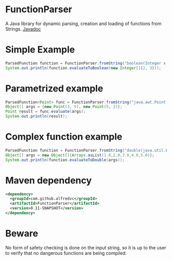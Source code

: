 # FunctionParser
A Java library for dynamic parsing, creation and loading of functions from Strings.
[Javadoc](http://alfredvc.github.io/FunctionParser/)

# Simple Example
```java
ParsedFunction function = FunctionParser.fromString("boolean(Integer x,y)-> x > y");
System.out.println(function.evaluateToBoolean(new Integer[]{2, 3}));
```

# Parametrized example
```java
ParsedFunction<Point> func = FunctionParser.fromString("java.awt.Point(java.awt.Point a,b)->return new java.awt.Point(a.x + b.x,a.y + b.y);");
Object[] args = {new Point(3, 5), new Point(5, 2)};
Point result = func.evaluate(args);
System.out.println(result);
```

# Complex function example
```java
ParsedFunction function = FunctionParser.fromString("double(java.util.List l)->double tot = 0; for(java.util.Iterator iterator = ((java.util.List) l).iterator(); iterator.hasNext(); ){ Object o = iterator.next(); tot+=((Double)o).doubleValue();} return tot;");
Object[] args = new Object[]{Arrays.asList(1.0,2.0,3.0,4.0,5.0)};
System.out.println(function.evaluateToDouble(args));
```

# Maven dependency
```xml
<dependency>
  <groupId>com.github.alfredvc</groupId>
  <artifactId>FunctionParser</artifactId>
  <version>0.11-SNAPSHOT</version>
</dependency>
```

# Beware
No form of safety checking is done on the input string, so it is up to the user to verify that no dangerous functions are being compiled.